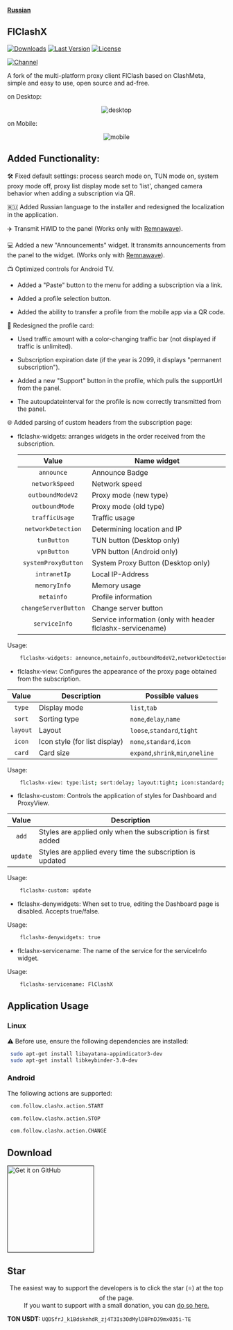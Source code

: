<div>

[**Russian**](README.md)

</div>

## FlClashX

[![Downloads](https://img.shields.io/github/downloads/pluralplay/FlClashX/total?style=flat-square&logo=github)](https://github.com/pluralplay/FlClashX/releases/)
[![Last Version](https://img.shields.io/github/release/pluralplay/FlClashX/all.svg?style=flat-square)](https://github.com/pluralplay/FlClashX/releases/)
[![License](https://img.shields.io/github/license/pluralplay/FlClashX?style=flat-square)](LICENSE)

[![Channel](https://img.shields.io/badge/Telegram-Chat-blue?style=flat-square&logo=telegram)](https://t.me/FlClash)

A fork of the multi-platform proxy client FlClash based on ClashMeta, simple and easy to use, open source and ad-free.

on Desktop:

<p style="text-align: center;">
    <img alt="desktop" src="snapshots/desktop.gif">
</p>

on Mobile:

<p style="text-align: center;">
    <img alt="mobile" src="snapshots/mobile.gif">
</p>

## Added Functionality:

🛠️ Fixed default settings: process search mode on, TUN mode on, system proxy mode off, proxy list display mode set to 'list', changed camera behavior when adding a subscription via QR.

🇷🇺 Added Russian language to the installer and redesigned the localization in the application.

✈️ Transmit HWID to the panel (Works only with <a href="">Remnawave</a>).

💻 Added a new "Announcements" widget. It transmits announcements from the panel to the widget. (Works only with <a href="">Remnawave</a>).

📺 Optimized controls for Android TV.

- Added a "Paste" button to the menu for adding a subscription via a link.

- Added a profile selection button.

- Added the ability to transfer a profile from the mobile app via a QR code.

🪪 Redesigned the profile card:

- Used traffic amount with a color-changing traffic bar (not displayed if traffic is unlimited).

- Subscription expiration date (if the year is 2099, it displays "permanent subscription").

- Added a new "Support" button in the profile, which pulls the supportUrl from the panel.

- The autoupdateinterval for the profile is now correctly transmitted from the panel.

🌐 Added parsing of custom headers from the subscription page:

- flclashx-widgets: arranges widgets in the order received from the subscription.

  |        Value         | Name widget                                                 |
  | :------------------: | ----------------------------------------------------------- |
  |      `announce`      | Announce Badge                                              |
  |    `networkSpeed`    | Network speed                                               |
  |   `outboundModeV2`   | Proxy mode (new type)                                       |
  |    `outboundMode`    | Proxy mode (old type)                                       |
  |    `trafficUsage`    | Traffic usage                                               |
  |  `networkDetection`  | Determining location and IP                                 |
  |     `tunButton`      | TUN button (Desktop only)                                   |
  |     `vpnButton`      | VPN button (Android only)                                   |
  | `systemProxyButton`  | System Proxy Button (Desktop only)                          |
  |     `intranetIp`     | Local IP-Address                                            |
  |     `memoryInfo`     | Memory usage                                                |
  |      `metainfo`      | Profile information                                         |
  | `changeServerButton` | Change server button                                        |
  |    `serviceInfo`     | Service information (only with header flclashx-servicename) |

Usage:

```bash
    flclashx-widgets: announce,metainfo,outboundModeV2,networkDetection
```

- flclashx-view: Configures the appearance of the proxy page obtained from the subscription.

|  Value   | Description                   | Possible values                   |
| :------: | ----------------------------- | --------------------------------- |
|  `type`  | Display mode                  | `list`,`tab`                      |
|  `sort`  | Sorting type                  | `none`,`delay`,`name`             |
| `layout` | Layout                        | `loose`,`standard`,`tight`        |
|  `icon`  | Icon style (for list display) | `none`,`standard`,`icon`          |
|  `card`  | Card size                     | `expand`,`shrink`,`min`,`oneline` |

Usage:

```bash
    flclashx-view: type:list; sort:delay; layout:tight; icon:standard; card:shrink
```

- flclashx-custom: Controls the application of styles for Dashboard and ProxyView.

|  Value   | Description                                                  |
| :------: | ------------------------------------------------------------ |
|  `add`   | Styles are applied only when the subscription is first added |
| `update` | Styles are applied every time the subscription is updated    |

Usage:

```bash
    flclashx-custom: update
```

- flclashx-denywidgets: When set to true, editing the Dashboard page is disabled. Accepts true/false.

Usage:

```bash
    flclashx-denywidgets: true
```

- flclashx-servicename: The name of the service for the serviceInfo widget.

Usage:

```bash
    flclashx-servicename: FlClashX
```

## Application Usage

### Linux

⚠️ Before use, ensure the following dependencies are installed:

```bash
 sudo apt-get install libayatana-appindicator3-dev
 sudo apt-get install libkeybinder-3.0-dev
```

### Android

The following actions are supported:

```bash
 com.follow.clashx.action.START

 com.follow.clashx.action.STOP

 com.follow.clashx.action.CHANGE
```

## Download

<a href=""><img alt="Get it on GitHub" src="snapshots/get-it-on-github.svg" width="200px"/></a>

## Star

<p style="text-align: center;">
The easiest way to support the developers is to click the star (⭐) at the top of the page.<br>
If you want to support with a small donation, you can <a href="">do so here.</a>
</p>

**TON USDT:** `UQDSfrJ_k1BdsknhdR_zj4T3Is3OdMylD8PnDJ9mxO35i-TE`
